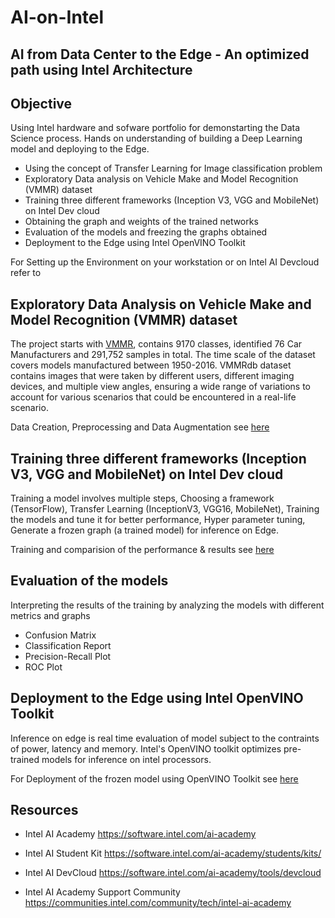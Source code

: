 # AI-on-Intel
## AI from Data Center to the Edge - An optimized path using Intel Architecture

## Objective

Using Intel hardware and sofware portfolio for demonstarting the Data Science process. Hands on understanding of building a Deep Learning model and deploying to the Edge.


* Using the concept of Transfer Learning for Image classification problem
* Exploratory Data analysis on Vehicle Make and Model Recognition (VMMR) dataset
* Training three different frameworks (Inception V3, VGG and MobileNet) on Intel Dev cloud
* Obtaining the graph and weights of the trained networks
* Evaluation of the models and freezing the graphs obtained
* Deployment to the Edge using Intel OpenVINO Toolkit 

For Setting up the Environment on your workstation or on Intel AI Devcloud refer to 

## Exploratory Data Analysis on Vehicle Make and Model Recognition (VMMR) dataset
The project starts with [VMMR](http://vmmrdb.cecsresearch.org/), contains 9170 classes, identified 76 Car Manufacturers and 291,752 samples in total. The time scale of the dataset covers models manufactured between 1950-2016. VMMRdb dataset contains images that were taken by different users, different imaging devices, and multiple view angles, ensuring a wide range of variations to account for various scenarios that could be encountered in a real-life scenario.

Data Creation, Preprocessing and Data Augmentation see [here](Data_analysis)

## Training three different frameworks (Inception V3, VGG and MobileNet) on Intel Dev cloud
Training a model involves multiple steps, Choosing a framework (TensorFlow), Transfer Learning (InceptionV3, VGG16, MobileNet), Training the models and tune it for better performance, Hyper parameter tuning, Generate a frozen graph (a trained model) for inference on Edge.

Training and comparision of the performance & results see [here](training)

## Evaluation of the models
Interpreting the results of the training by analyzing the models with different metrics and graphs

* Confusion Matrix
* Classification Report
* Precision-Recall Plot
* ROC Plot

## Deployment to the Edge using Intel OpenVINO Toolkit
Inference on edge is real time evaluation of model subject to the contraints of power, latency and memory. Intel's OpenVINO toolkit optimizes pre-trained models for inference on intel processors.

For Deployment of the frozen model using OpenVINO Toolkit see [here](deployment)
## Resources

* Intel AI Academy 
https://software.intel.com/ai-academy

* Intel AI Student Kit
https://software.intel.com/ai-academy/students/kits/

* Intel AI DevCloud
https://software.intel.com/ai-academy/tools/devcloud

* Intel AI Academy Support Community
https://communities.intel.com/community/tech/intel-ai-academy
